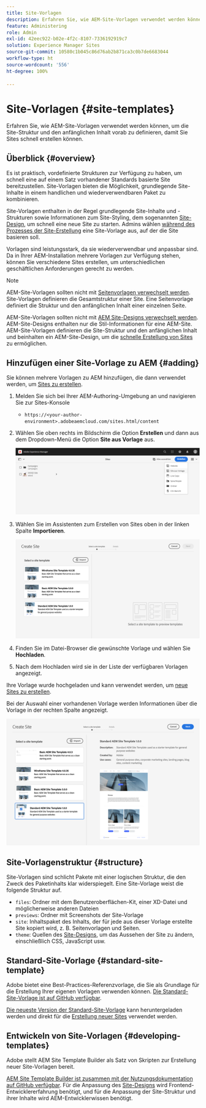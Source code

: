 ```yaml
---
title: Site-Vorlagen
description: Erfahren Sie, wie AEM-Site-Vorlagen verwendet werden können, um die Site-Struktur und den anfänglichen Inhalt vorab zu definieren, damit Sie Sites schnell erstellen können.
feature: Administering
role: Admin
exl-id: 42eec922-b02e-4f2c-8107-7336192919c7
solution: Experience Manager Sites
source-git-commit: 10580c1b045c86d76ab2b871ca3c0b7de6683044
workflow-type: ht
source-wordcount: '556'
ht-degree: 100%

---
```


# Site-Vorlagen {#site-templates}

Erfahren Sie, wie AEM-Site-Vorlagen verwendet werden können, um die Site-Struktur und den anfänglichen Inhalt vorab zu definieren, damit Sie Sites schnell erstellen können.

## Überblick {#overview}

Es ist praktisch, vordefinierte Strukturen zur Verfügung zu haben, um schnell eine auf einem Satz vorhandener Standards basierte Site bereitzustellen. Site-Vorlagen bieten die Möglichkeit, grundlegende Site-Inhalte in einem handlichen und wiederverwendbaren Paket zu kombinieren.

Site-Vorlagen enthalten in der Regel grundlegende Site-Inhalte und -Strukturen sowie Informationen zum Site-Styling, dem sogenannten [Site-Design](site-themes.md), um schnell eine neue Site zu starten. Admins wählen [während des Prozesses der Site-Erstellung](create-site.md) eine Site-Vorlage aus, auf der die Site basieren soll.

Vorlagen sind leistungsstark, da sie wiederverwendbar und anpassbar sind. Da in Ihrer AEM-Installation mehrere Vorlagen zur Verfügung stehen, können Sie verschiedene Sites erstellen, um unterschiedlichen geschäftlichen Anforderungen gerecht zu werden.

>[!NOTE]
>
>AEM-Site-Vorlagen sollten nicht mit [Seitenvorlagen verwechselt werden](/help/sites-cloud/authoring/page-editor/templates.md). Site-Vorlagen definieren die Gesamtstruktur einer Site. Eine Seitenvorlage definiert die Struktur und den anfänglichen Inhalt einer einzelnen Seite.
>
>AEM-Site-Vorlagen sollten nicht mit [AEM Site-Designs verwechselt werden](site-themes.md). AEM-Site-Designs enthalten nur die Stil-Informationen für eine AEM-Site. AEM-Site-Vorlagen definieren die Site-Struktur und den anfänglichen Inhalt und beinhalten ein AEM-Site-Design, um die [schnelle Erstellung von Sites](create-site.md) zu ermöglichen.

## Hinzufügen einer Site-Vorlage zu AEM {#adding}

Sie können mehrere Vorlagen zu AEM hinzufügen, die dann verwendet werden, um [Sites zu erstellen](create-site.md).

1. Melden Sie sich bei Ihrer AEM-Authoring-Umgebung an und navigieren Sie zur Sites-Konsole

   * `https://<your-author-environment>.adobeaemcloud.com/sites.html/content`

1. Wählen Sie oben rechts im Bildschirm die Option **Erstellen** und dann aus dem Dropdown-Menü die Option **Site aus Vorlage** aus.

   ![Erstellen einer Site aus einer Vorlage](../assets/create-site-from-template.png)

1. Wählen Sie im Assistenten zum Erstellen von Sites oben in der linken Spalte **Importieren**.

   ![Assistent zur Site-Erstellung](../assets/site-creation-wizard.png)

1. Finden Sie im Datei-Browser die gewünschte Vorlage und wählen Sie **Hochladen**.

1. Nach dem Hochladen wird sie in der Liste der verfügbaren Vorlagen angezeigt.

Ihre Vorlage wurde hochgeladen und kann verwendet werden, um [neue Sites zu erstellen](create-site.md).

Bei der Auswahl einer vorhandenen Vorlage werden Informationen über die Vorlage in der rechten Spalte angezeigt.

![Auswählen einer Vorlage](../assets/select-site-template.png)

## Site-Vorlagenstruktur {#structure}

Site-Vorlagen sind schlicht Pakete mit einer logischen Struktur, die den Zweck des Paketinhalts klar widerspiegelt. Eine Site-Vorlage weist die folgende Struktur auf.

* `files`: Ordner mit dem Benutzeroberflächen-Kit, einer XD-Datei und möglicherweise anderen Dateien
* `previews`: Ordner mit Screenshots der Site-Vorlage
* `site`: Inhaltspaket des Inhalts, der für jede aus dieser Vorlage erstellte Site kopiert wird, z. B. Seitenvorlagen und Seiten.
* `theme`: Quellen des [Site-Designs](site-themes.md), um das Aussehen der Site zu ändern, einschließlich CSS, JavaScript usw.

## Standard-Site-Vorlage {#standard-site-template}

Adobe bietet eine Best-Practices-Referenzvorlage, die Sie als Grundlage für die Erstellung Ihrer eigenen Vorlagen verwenden können. [Die Standard-Site-Vorlage ist auf GitHub verfügbar](https://github.com/adobe/aem-site-template-standard).

[Die neueste Version der Standard-Site-Vorlage](https://github.com/adobe/aem-site-template-standard/releases) kann heruntergeladen werden und direkt für die [Erstellung neuer Sites](create-site.md) verwendet werden.

## Entwickeln von Site-Vorlagen {#developing-templates}

Adobe stellt AEM Site Template Builder als Satz von Skripten zur Erstellung neuer Site-Vorlagen bereit.

[AEM Site Template Builder ist zusammen mit der Nutzungsdokumentation auf GitHub verfügbar](https://github.com/adobe/aem-site-template-builder). Für die Anpassung des [Site-Designs](site-themes.md) wird Frontend-Entwicklererfahrung benötigt, und für die Anpassung der Site-Struktur und ihrer Inhalte wird AEM-Entwicklerwissen benötigt.
